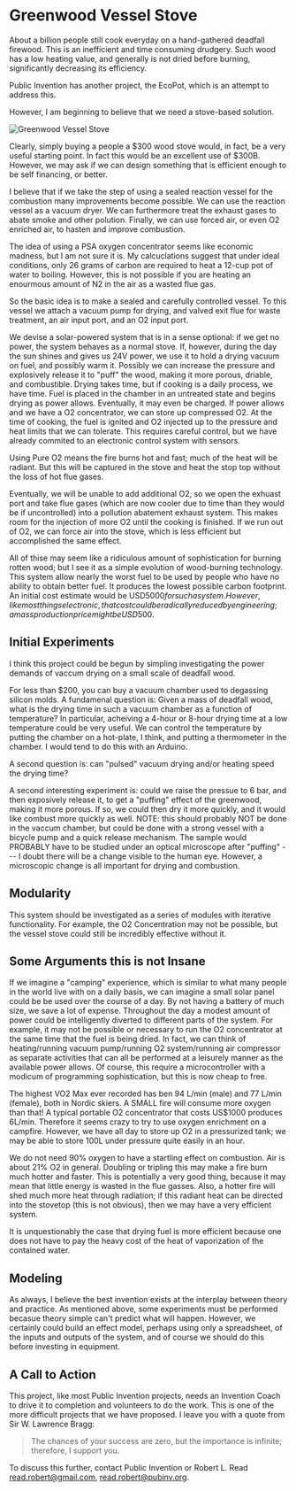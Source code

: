 # Greenwood Vessel Stove

About a billion people still cook everyday on a hand-gathered deadfall firewood. This is an inefficient and time consuming drudgery. Such wood has a low heating value,
and generally is not dried before burning, significantly decreasing its efficiency. 

Public Invention has another project, the EcoPot, which is an attempt to address this.

However, I am beginning to believe that we need a stove-based solution.

![Greenwood Vessel Stove](https://user-images.githubusercontent.com/5296671/108615867-ead13080-73cd-11eb-8f05-7f80aa301f08.png)

Clearly, simply buying a people a $300 wood stove would, in fact, be a very useful starting point. In fact this would be an excellent use of $300B.
However, we may ask if we can design something that is efficient enough to be self financing, or better.

I believe that if we take the step of using a sealed reaction vessel for the combustion many improvements become possible.
We can use the reaction vessel as a vacuum dryer. We can furthermore treat the exhaust gases to abate smoke and other polution. Finally,
we can use forced air, or even O2 enriched air, to hasten and improve combustion.

The idea of using a PSA oxygen concentrator seems like economic madness, but I am not sure it is. My calcuclations suggest that under ideal conditions,
only 26 grams of carbon are required to heat a 12-cup pot of water to boiling. However, this is not possible if you are heating an enourmous amount
of N2 in the air as a wasted flue gas.

So the basic idea is to make a sealed and carefully controlled vessel. To this vessel we attach a vacuum pump for drying, and valved exit 
flue for waste treatment, an air input port, and an O2 input port.

We devise a solar-powered system that is in a sense optional: if we get no power, the system behaves as a normal stove. If, however, during the day
the sun shines and gives us 24V power, we use it to hold a drying vacuum on fuel, and possibly warm it. Possibly we can increase the pressure and
explosively release it to "puff" the wood, making it more porous, driable, and combustible. Drying takes time, but if cooking is a daily process,
we have time. Fuel is placed in the chamber in an untreated state and begins drying as power allows. Eventually, it may even be charged. If power allows 
and we have a O2 concentrator, we can store up compressed O2. At the time of cooking, the fuel is ignited and O2 injected up to the pressure and 
heat limits that we can tolerate. This requires careful control, but we have already commited to an electronic control system with sensors.

Using Pure O2 means the fire burns hot and fast; much of the heat will be radiant. But this will be captured in the stove and heat the stop top
without the loss of hot flue gases.

Eventually, we will be unable to add additional O2, so we open the exhuast port and take flue gases (which are now cooler due to time than they
would be if uncontrolled) into a pollution abatement exhaust system. This makes room for the injection of more O2 until the cooking is finished.
If we run out of O2, we can force air into the stove, which is less efficient but accomplished the same effect.

All of thise may seem like a ridiculous amount of sophistication for burning rotten wood; but I see it as a simple evolution of wood-burning technology.
This system allow nearly the worst fuel to be used by people who have no ability to obtain better fuel. It produces the lowest possible carbon footprint.
An initial cost estimate would be USD$5000 for such a system. However, like most things electronic, that cost could be radically reduced by engineering; 
a mass production price might be USD$500. 

## Initial  Experiments

I think this project could be begun by simpling investigating the power demands of vaccum drying on a small scale of deadfall wood.

For less than $200, you can buy a vacuum chamber used to degassing silicon molds. A fundamenal question is: Given a mass of deadfall wood, what is the drying time in such a vacuum chamber as a function of temperature?  In particular, acheiving a 4-hour or 8-hour drying time at a low temperature could be very useful. We can
control the temperature by putting the chamber on a hot-plate, I think, and putting a thermometer in the chamber. I would tend to do this with an Arduino.

A second question is: can "pulsed" vacuum drying and/or heating speed the drying time?

A second interesting experiment is: could we raise the pressue to 6 bar, and then exposively release it, to get a "puffing" effect of the 
greenwood, making it more porous. If so, we could then dry it more quickly, and it would like combust more quickly as well. NOTE: this should probably NOT be done in the vaccum chamber, but could be done with a strong vessel with a bicycle pump and a quick release mechanism.  The sample would PROBABLY have to be 
studied under an optical microscope after "puffing" --- I doubt there will be a change visible to the human eye. However, a microscopic change is 
all important for drying and combustion.

## Modularity

This system should be investigated as a series of modules with iterative functionality. For example, the O2 Concentration may not be possible,
but the vessel stove could still be incredibly effective without it.

## Some Arguments this is not Insane

If we imagine a "camping" experience, which is similar to what many people in the world live with on a daily basis, we can imagine a small solar panel
could be be used over the course of a day. By not having a battery of much size, we save a lot of expense. Throughout the day a modest amount of power
could be intelligently diverted to different parts of the system. For example, it may not be possible or necessary to run the O2 concentrator at the 
same time that the fuel is being dried. In fact, we can think of heating/running vacuum pump/running O2 system/running air compressor as separate activities that can all be performed at a leisurely manner as the available power allows.  Of course, this require a microcontroller with a modicum of programming sophistication, but this is now cheap to free.

The highest VO2 Max ever recorded has ben 94 L/min (male) and 77 L/min (female), both in Nordic skiers. A SMALL fire will consume more oxygen than that! A typical portable O2 concentrator that costs US$1000 produces 6L/min. Therefore it seems crazy to try to use oxygen enrichment on a campfire.  However, we have all day to store up O2 in a pressurized tank; we may be able to store 100L under pressure quite easily in an hour.

We do not need 90% oxygen to have a startling effect on combustion. Air is about 21% O2 in general.  Doubling or tripling this may make a fire burn much hotter and faster. This is potentially a very good thing, because it may mean that little energy is wasted in the flue gasses. Also, a hotter fire will shed  much more heat through radiation; if this radiant heat can be directed into the stovetop (this is not obvious), then we may have a very efficient system.

It is unquestionably the case that drying fuel is more efficient because one does not have to pay the heavy cost of the heat of vaporization of the contained water.

## Modeling

As always, I believe the best invention exists at the interplay between theory and practice. As mentioned above, some experiments must be performed
becasue theory simple can't predict what will happen. However, we certainly could build an effect model, perhaps using only a spreadsheet,
of the inputs and outputs of the system, and of course we should do this before investing in equipment.

## A Call to Action

This project, like most Public Invention projects, needs an Invention Coach to drive it to completion and volunteers to do the work. This is one of the more difficult projects that we have proposed. I leave you with a quote from Sir W. Lawrence Bragg:

> The chances of your success are zero, but the importance is infinite; therefore, I support you.

To discuss this further, contact Public Invention or Robert L. Read <read.robert@gmail.com>, <read.robert@pubinv.org>.

